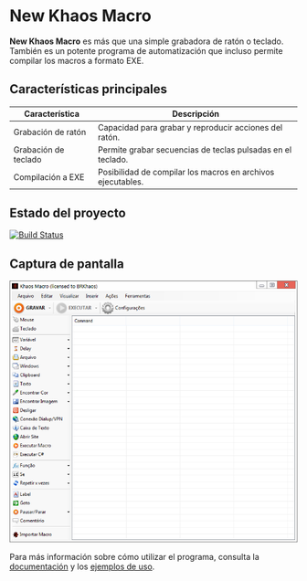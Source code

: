 # New Khaos Macro

**New Khaos Macro** es más que una simple grabadora de ratón o teclado. También es un potente programa de automatización que incluso permite compilar los macros a formato EXE.

## Características principales
| Característica       | Descripción                                                    |
|----------------------|----------------------------------------------------------------|
| Grabación de ratón   | Capacidad para grabar y reproducir acciones del ratón.          |
| Grabación de teclado | Permite grabar secuencias de teclas pulsadas en el teclado.      |
| Compilación a EXE    | Posibilidad de compilar los macros en archivos ejecutables.      |

## Estado del proyecto
[![Build Status](https://travis-ci.org/username/repo.svg?branch=master)](https://travis-ci.org/username/repo)

## Captura de pantalla
![Captura de pantalla](https://raw.githubusercontent.com/manuel-marg/New-Khaos-Macro/main/Captura%20de%20Pantalla.png)

Para más información sobre cómo utilizar el programa, consulta la [documentación](link) y los [ejemplos de uso](link).


